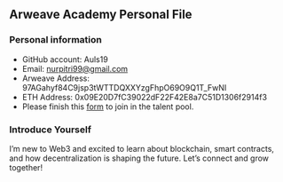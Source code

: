 ## Arweave Academy Personal File

### Personal information

- GitHub account: Auls19
- Email: nurpitri99@gmail.com
- Arweave Address: 97AGahyf84C9jsp3tWTTDQXXYzgFhpO69O9Q1T_FwNI
- ETH Address: 0x09E20D7fC39022dF22F42E8a7C51D1306f2914f3
- Please finish this [form](https://docs.google.com/forms/d/e/1FAIpQLSfWA5fIIcBgmRppm3jNz5vmf9Mai_QMVil-2pO4r7YKn_Zhtw/viewform?usp=sf_link) to join in the talent pool.

### Introduce Yourself
I’m new to Web3 and excited to learn about blockchain, smart contracts, and how decentralization is shaping the future. Let’s connect and grow together!
